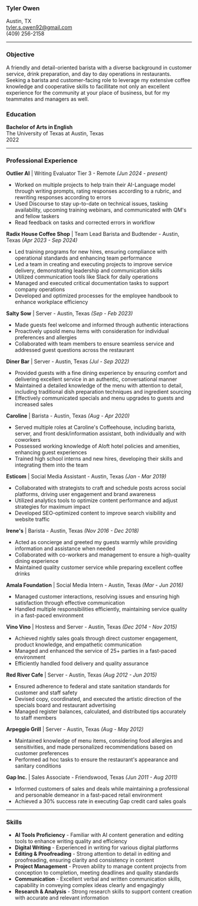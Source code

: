 ### Tyler Owen 
Austin, TX  
tyler.s.owen92@gmail.com  
(409) 256-2158  

---

### Objective

A friendly and detail-oriented barista with a diverse background in customer service, drink preparation, and day to day operations in restaurants. Seeking a barista and customer-facing role to leverage my extensive coffee knowledge and cooperatiive skills to facillitate not only an excellent experience for the community at your place of business, but for my teammates and managers as well.

### Education

**Bachelor of Arts in English**  
The University of Texas at Austin, Texas  
2022

---


### Professional Experience

**Outlier AI** | Writing Evaluator Tier 3 - Remote *(Jun 2024 - present)*
- Worked on multiple projects to help train their AI-Language model through writing prompts, rating responses according to a rubric, and rewriting responses according to errors  
- Used Discourse to stay up-to-date on technical issues, tasking availability, upcoming training webinars, and communicated with QM's and fellow taskers  
- Read feedback on tasks and corrected errors in workflow  

**Radix House Coffee Shop** | Team Lead Barista and Budtender - Austin, Texas *(Apr 2023 - Sep 2024)*
- Led training programs for new hires, ensuring compliance with operational standards and enhancing team performance
- Led a team in creating and executing projects to improve service delivery, demonstrating leadership and communication skills
- Utilized communication tools like Slack for daily operations
- Managed and executed critical documentation tasks to support company operations
- Developed and optimized processes for the employee handbook to enhance workplace efficiency

**Salty Sow** | Server - Austin, Texas *(Sep - Feb 2023)*
- Made guests feel welcome and informed through authentic interactions
- Proactively upsold menu items with consideration for individual preferences and allergies
- Collaborated with team members to ensure seamless service and addressed guest questions across the restaurant

**Diner Bar** | Server - Austin, Texas *(Jul - Sep 2022)*
- Provided guests with a fine dining experience by ensuring comfort and delivering excellent service in an authentic, conversational manner
- Maintained a detailed knowledge of the menu with attention to detail, including traditional dish preparation techniques and ingredient sourcing
- Effectively communicated specials and menu upgrades to guests and increased sales

  
**Caroline** | Barista - Austin, Texas *(Aug - Apr 2020)*
- Served multiple roles at Caroline's Coffeehouse, including barista, server, and front desk/information assistant, both individually and with coworkers
- Possessed working knowledge of Aloft hotel policies and amenities, enhancing guest experiences
- Trained high school interns and new hires, developing their skills and integrating them into the team


**Esticom** | Social Media Assistant - Austin, Texas *(Jan - Mar 2019)* 
- Collaborated with strategists to craft and schedule posts across social platforms, driving user engagement and brand awareness
- Utilized analytics tools to optimize content performance and adjust strategies for maximum impact
- Developed SEO-optimized content to improve search visibility and website traffic

**Irene's** | Barista - Austin, Texas *(Nov 2016 - Dec 2018)*
- Acted as concierge and greeted my guests warmly while providing information and assistance when needed
- Collaborated with co-workers and management to ensure a high-quality dining experience
- Maintained quality customer service while preparing excellent coffee drinks


**Amala Foundation** | Social Media Intern - Austin, Texas *(Mar - Jun 2016)*  
- Managed customer interactions, resolving issues and ensuring high satisfaction through effective communication
- Handled multiple responsibilities efficiently, maintaining service quality in a fast-paced environment

**Vino Vino** | Hostess and Server - Austin, Texas *(Dec 2014 - Nov 2015)*
- Achieved nightly sales goals through direct customer engagement, product knowledge, and empathetic communication
- Managed and enhanced the service of 25+ parties in a fast-paced environment
- Efficiently handled food delivery and quality assurance 

**Red River Cafe** | Server - Austin, Texas *(Aug 2012 - Jun 2015)*
- Ensured adherence to federal and state sanitation standards for customer and staff safety
- Devised copy, coordinated, and executed the artistic direction of the specials board and restaurant advertising
- Managed register balances, calculated, and distributed tips accurately to staff members

**Arpeggio Grill** | Server - Austin, Texas *(Aug - May 2012)*
- Maintained knowledge of menu items, considering food allergies and sensitivities, and made personalized recommendations based on customer preferences
- Performed ad hoc tasks to ensure the restaurant's appearance and sanitary conditions


**Gap Inc.** | Sales Associate - Friendswood, Texas *(Jun 2011 - Aug 2011)*
- Informed customers of sales and deals while maintaining a professional and personable demeanor in a fast-paced retail environment
- Achieved a 30% success rate in executing Gap credit card sales goals

---

### Skills

- **AI Tools Proficiency** - Familiar with AI content generation and editing tools to enhance writing quality and efficiency
- **Digital Writing** - Experienced in writing for various digital platforms
- **Editing & Proofreading** - Strong attention to detail in editing and proofreading, ensuring clarity and consistency in content
- **Project Management** - Proven ability to manage content projects from conception to completion, meeting deadlines and quality standards
- **Communication** - Excellent verbal and written communication skills, capability in conveying complex ideas clearly and engagingly
- **Research & Analysis** - Strong research skills to support content creation with accurate and relevant information





